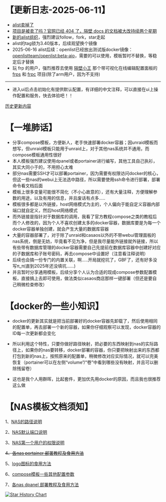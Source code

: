 # 【更新日志-2025-06-11】
- [alist卖掉了](https://linux.do/t/topic/714827)
- [项目是被卖了吗？官网已经 404 了，隔壁 docs 的文档被大改持续两个星期](https://github.com/AlistGo/alist/issues/8649)
- [新的alist组织](https://github.com/AlistTeam)，强烈建议follow，fork，star走起
- alist的tag锁为3.40版本，后续观望换个镜像
- 2025-06-16 alist后续：openlist已经放出测试版docker镜像：[openlistteam/openlist:beta-aio](https://hub.docker.com/r/openlistteam/openlist)，需要的可以使用，模板暂时不替换，等稳定后才替换
- 玩 frp 的用户，强烈推荐去使用 [隔壁小王](https://hub.docker.com/r/qq918652593) 那个带可视化在线编辑配置面板的 [frps](https://hub.docker.com/r/qq918652593/easy-frps) 和 [frpc](https://hub.docker.com/r/qq918652593/easy-frpc) 项目(除了arm用户，因为不支持)

---
- 进入ui后点击初始化有提供默认配置，有详细的中文注释，可以直接在ui上操作配置和服务，快去体验吧！！

[历史更新内容](https://github.com/FrozenGEE/compose/blob/main/WHAT'S_OLD.md)

# 【一堆肺话】
- 分享compose模板，方便新人，老手快速部署docker容器；因unraid模板而想写，但unraid模板只能用于unraid上，对于其他nas系统并不通用，而compose模板通用性很好
- 本人模板强烈建议使用dpanel或者portainer进行编写，其他工具自己执衫，其实大同小于的，不用担心太难
- 部分nas需要SSH才可以部署portainer，因为需要有权限访问docker的核心，但这一些nas的webui上无法选中路径，所以需要使用ssh命令进行部署，部署命令看文档后面
- 模板上很多变量可能很不简化（不小心故意的），还有大量注释，方便理解参数的用途，以及有用的信息，并且废话有点多.....
- 模板很多都是以外链接，host网络模式为主的，个人偏向于能自定义容器内部端口就自定义，然后host网络模式
- 而外链接是指针对于数据库的调用，我看了官方教程compose之类的教程后而个人修改的，因为个人不喜欢创建太多的docker容器，数据库要是为每一个docker容器单独创建，就会产生大量的数据库容器
- 大量的容器部署了，对于除了unraid和casaos以外的不带webui管理面板的nas系统，倒是无妨，毕竟看不见为净，但是我尽量能外链接就外链接，所以有些带有数据库管理的docker容器需要自己先提前在数据库容器中创建好对应的子数据库和子账号密码，再去compose中设置好（注意看注释说明）
- 后续也会搞一份专门的内置关联，啊.....开局就挖坑了，GBF了，还有好多没写π_π(直到2025年还没填坑......)
- 并且暂时分享通用模板，后续分享个人认为合适的现成compose参数配置模板，直接搞上去即可使用，做法类似casaos商店那样一键部署（但还是要自己稍微检查修改）

# 【docker的一些小知识】
- docker的更新其实就是把当前部署好的docker容器先卸载了，然后使用相同的配置单，再去部署一个新的容器，如果你仔细观察可以发现，docker容器的ID每一次更新都会变化

- 所以利用这个特性，只要你做好路径映射，把必要的东西映射到nas的实际路径上，如果你的nas要转移，docker部署的容器，你只要把映射出来的东西都打包到新的nas上，按照原来的配置单，稍微修改对应实际情况，就可以完美恢复（portainer可以在左侧“volume”/“卷”中看到哪些没有映射，并且可以删除残留卷）
- 这也是我个人用群晖，比起套件，更加优先用docker的原因，而且我也很推荐这么做

# 【NAS模板文档须知】
1、[NAS的路径说明](https://github.com/FrozenGEE/compose/blob/main/volumes.md)

2、[NAS默认端口说明](https://github.com/FrozenGEE/compose/blob/main/ports.md)

3、[NAS第一个用户的权限说明](https://github.com/FrozenGEE/compose/blob/main/uid_gid.md)

<del>4、[各nas portainer 部署教程及食用方法](https://github.com/FrozenGEE/compose/blob/main/portainer.md)</del>

5、[logo图标的食用方法](https://github.com/FrozenGEE/compose/blob/main/logo.md)

6、[compose模板一些其他配置参数](https://github.com/FrozenGEE/compose/blob/main/compose.md)

7、[各nas dpanel 部署教程及食用方法](https://github.com/FrozenGEE/compose/blob/main/dpanel.md)


[![Star History Chart](https://api.star-history.com/svg?repos=FrozenGEE/compose&type=Date)](https://star-history.com/#FrozenGEE/compose&Date)
